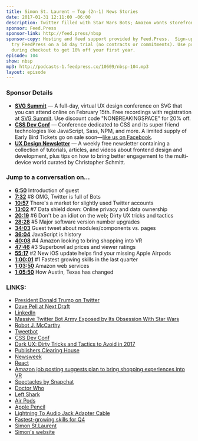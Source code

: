 ```yaml
---
title: Simon St. Laurent — Top (2n-1) News Stories
date: 2017-01-31 12:11:00 -06:00
description: Twitter filled with Star Wars Bots; Amazon wants storefronts in virtual reality, the pain of numbering software releases, shady UX practices, and the most popular tech skills for the year, and the current asking price for 30 seconds of the Super Bowl™.
sponsor: Feed.Press
sponsor-link: http://feed.press/nbsp
sponsor-copy: Hosting and feed support provided by Feed.Press.  Sign-up today and
  try FeedPress on a 14 day trial (no contracts or commitments). Use promo code "nbsp"
  during checkout to get 10% off your first year.
episode: 104
show: nbsp
mp3: http://podcasts-1.feedpress.co/10609/nbsp-104.mp3
layout: episode
---
```


### Sponsor Details

* **[SVG Summit](http://SVGsummit.com/?utm_source=nbsptv103&utm_medium=podcast&utm_campaign=svgsummit2017)** — A full-day, virtual UX design conference on SVG that you can attend online on February 15th. Free recordings with registration at [SVG Summit](http://sasssummit.com/?utm_source=nbsptv103&utm_medium=podcast&utm_campaign=svgsummit2017). Use discount code "NONBREAKINGSPACE" for 20% off.
*  **[CSS Dev Conf](http://facebook.com/CSSDevConf?utm_source=nbsptv103&utm_medium=podcast&utm_campaign=cssdevconf2017)** — Conference dedicated to CSS and its super friend technologies like JavaScript, Sass, NPM, and more. A limited supply of Early Bird Tickets go on sale soon—[like us on Facebook](http://facebook.com/CSSDevConf?utm_source=nbsptv103&utm_medium=podcast&utm_campaign=cssdevconf2017).
* **[UX Design Newsletter](http://uxdesignnewsletter.com/?utm_source=nbsptv103&utm_medium=podcast&utm_campaign=uxdesignnewsletter)** — A weekly free newsletter containing a collection of tutorials, articles, and videos about frontend design and development, plus tips on how to bring better engagement to the multi-device world curated by Christopher Schmitt.

### Jump to a conversation on...


* **[6:50](#t=6:50)** Introduction of guest
* **[7:32](#t=7:32)** #8 OMG, Twitter is full of Bots
* **[10:57](#t=10:57)** There's a market for slightly used Twitter accounts
* **[13:02](#t=13:02)** #7 Data shield down: Online privacy and data ownership
* **[20:19](#t=20:19)** #6 Don't be an idiot on the web; Dirty UX tricks and tactics
* **[28:28](#t=28:28)** #5 Major software version number upgrades
* **[34:03](#t=34:03)** Guest tweet about modules/components vs. pages
* **[36:04](#t=36:04)** JavaScript is history
* **[40:08](#t=40:08)** #4 Amazon looking to bring shopping into VR
* **[47:46](#t=47:46)** #3 Superbowl ad prices and viewer ratings
* **[55:17](#t=55:17)** #2 New iOS update helps find your missing Apple Airpods
* **[1:00:01](#t=1:00:01)** #1 Fastest growing skills in the last quarter
* **[1:03:50](#t=1:03:50)** Amazon web services
* **[1:05:50](#t=1:05:50)** How Austin, Texas has changed


### LINKS:

* [President Donald Trump on Twitter](https://www.twitter.com/realDonaldTrump)
* [Dave Pell at Next Draft](http://nextdraft.com/current/)
* [LinkedIn](https://www.linkedin.com)
* [Massive Twitter Bot Army Exposed by Its Obsession With Star Wars](https://arxiv.org/pdf/1701.02405v1.pdf)
* [Robot J. McCarthy](https://www.twitter.com/redscarebot)
* [Tweetbot](https://tapbots.com/tweetbot/)
* [CSS Dev Conf](http://cssdevconf.com/)
* [Dark UX: Dirty Tricks and Tactics to Avoid in 2017](https://www.sitepoint.com/dark-ux-dirty-tricks-and-tactics-to-avoid-in-2017/)
* [Publishers Clearing House](https://en.wikipedia.org/wiki/Publishers_Clearing_House)
* [Newsweek](http://www.newsweek.com)
* [React](https://code.facebook.com/projects/176988925806765/react/)
* [Amazon job posting suggests plan to bring shopping experiences into VR](https://techcrunch.com/2017/01/19/amazon-job-posting-suggests-plans-to-bring-shopping-experiences-into-vr/)
* [Spectacles by Snapchat](https://www.spectacles.com)
* [Doctor Who](http://www.bbcamerica.com/shows/doctor-who)
* [Left Shark](http://wikipedia.org/wiki/Left_Shark)
* [Air Pods](http://www.apple.com/airpods/)
* [Apple Pencil](http://www.apple.com/apple-pencil/)
* [Lightning To Audio Jack Adapter Cable](http://www.banggood.com/USAMS-US-SJ102-Lightning-To-DC-3_5mm-Audio-Jack-Adapter-Cable-For-iPhone-77-Plus-iPhone-66s-Plus-p-1112075.html)
* [Fastest-growing skills for Q4](https://www.upwork.com/press/2017/01/26/upwork-reveals-fastest-growing-skills-q4-natural-language-processing-tech-skills-top-list/)
* [Simon St.Laurent](http://twitter.com/simonstl)
* [Simon's website](http://simonstl.com)
